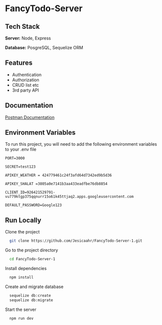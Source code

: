 # FancyTodo-Server


## Tech Stack

**Server:** Node, Express

**Database:** PosgreSQL, Sequelize ORM

## Features

- Authentication
- Authorization
- CRUD list etc
- 3rd party API


## Documentation

[Postman Documentation](https://documenter.getpostman.com/view/10895410/UzJPLaSj#9487f477-7880-42cc-8b5c-700b55e975fd)

## Environment Variables

To run this project, you will need to add the following environment variables to your .env file

`PORT=3000`

`SECRET=test123`

`APIKEY_WEATHER = 424779461c24f3afd64d7342ed9b5d36`

`APIKEY_SHALAT =3805a0e7141b3aa433eadfbe76db8854`

`CLIENT_ID=926421529791-vu779ktgp375qqnurr15o61k45ttjaq2.apps.googleusercontent.com`

`DEFAULT_PASSWORD=Google123`

## Run Locally

Clone the project

```bash
  git clone https://github.com/Jesicaahr/FancyTodo-Server-1.git
```

Go to the project directory

```bash
  cd FancyTodo-Server-1
```

Install dependencies

```bash
  npm install
```

Create and migrate database 

```bash
  sequelize db:create
  sequelize db:migrate
```

Start the server

```bash
  npm run dev
```